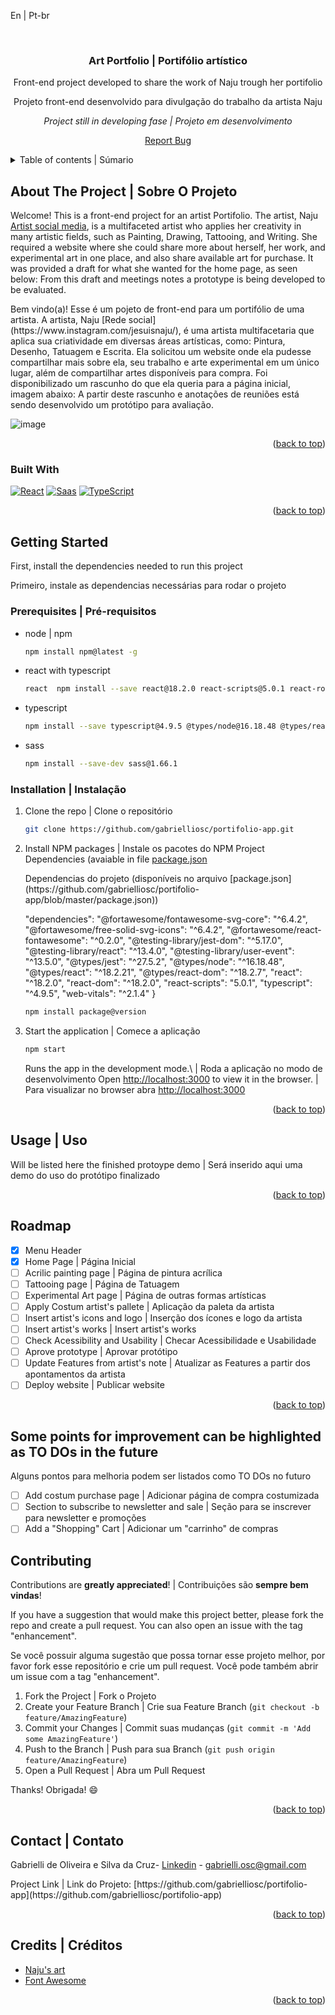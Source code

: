 <a name="readme-top">En | Pt-br</a>

<br />
<div align="center">
<h3 align="center">Art Portfolio | Portifólio artístico</h3>
  <p align="center">
    Front-end project developed to share the work of Naju trough her portifolio
  </p>
  <p>
    Projeto front-end desenvolvido para divulgação do trabalho da artista Naju
  </p>
  <p>
    <i>Project still in developing fase | Projeto em desenvolvimento</i>
  </p>
  <p><a href="https://github.com/gabrielliosc/portifolio-app/issues">Report Bug</a></p>
</div>

<details>
  <summary>Table of contents | Súmario</summary>
  <ol>
    <li>
      <a href="#about-the-project">About the Project | Sobre o projeto</a>
      <ul>
        <li><a href="#built-with">Built With | Construído Utilizando</a></li>
      </ul>
    </li>
    <li>
      <a href="#getting-started">Getting Started | Inicializando</a>
      <ul>
        <li><a href="#prerequisites">Prerequisites | Pré-requisitos</a></li>
        <li><a href="#installation">Installation | Instalação</a></li>
      </ul>
    </li>
    <li><a href="#usage">Usage | Uso</a></li>
    <li><a href="#roadmap">Roadmap</a></li>
    <li><a href="#contact">Contact | Contato</a></li>
    <li><a href="#credits">Credits | Créditos</a></li>
  </ol>
</details>

## About The Project | Sobre O Projeto

Welcome! This is a front-end project for an artist Portifolio. The artist, Naju [Artist social media](https://www.instagram.com/jesuisnaju/), is a multifaceted artist who applies her creativity in many artistic fields, such as Painting, Drawing, Tattooing, and Writing. She required a website where she could share more about herself, her work, and experimental art in one place, and also share available art for purchase. 
It was provided a draft for what she wanted for the home page, as seen below:
From this draft and meetings notes a prototype is being developed to be evaluated.

<p>Bem vindo(a)! Esse é um pojeto de front-end para um portifólio de uma artista. A artista, Naju [Rede social](https://www.instagram.com/jesuisnaju/), é uma artista multifacetaria que aplica sua criatividade em diversas áreas artísticas, como: Pintura, Desenho, Tatuagem e Escrita. Ela solicitou um website onde ela pudesse compartilhar mais sobre ela, seu trabalho e arte experimental em um único lugar, além de compartilhar artes disponíveis para compra.
Foi disponibilizado um rascunho do que ela queria para a página inicial, imagem abaixo:
A partir deste rascunho e anotações de reuniões está sendo desenvolvido um protótipo para avaliação.</p>

![image](https://github.com/gabrielliosc/portifolio-app/assets/33656144/7f50ea45-0d63-4447-8cde-4ba1d05f5526)

<p align="right">(<a href="#readme-top">back to top</a>)</p>



### Built With

[![React][React.js]][React-url] [![Saas][Saas.com]][Saas-url] [![TypeScript][TypeScript.com]][TypeScript-url]

<p align="right">(<a href="#readme-top">back to top</a>)</p>

<!-- GETTING STARTED -->
## Getting Started

First, install the dependencies needed to run this project

<p>Primeiro, instale as dependencias necessárias para rodar o projeto</p>

### Prerequisites | Pré-requisitos

* node | npm
  ```sh
  npm install npm@latest -g
  ```
* react with typescript
  ```sh
  react  npm install --save react@18.2.0 react-scripts@5.0.1 react-router-dom@18.2.0
  ```
* typescript
  ```sh
  npm install --save typescript@4.9.5 @types/node@16.18.48 @types/react@18.2.21 @types/react-dom@18.2.7 @types/jest@27.5.2
  ```
* sass
  ```sh
  npm install --save-dev sass@1.66.1
  ```
### Installation | Instalação

1. Clone the repo | Clone o repositório
   ```sh
   git clone https://github.com/gabrielliosc/portifolio-app.git
   ```
2. Install NPM packages | Instale os pacotes do NPM
   Project Dependencies (avaiable in file [package.json](https://github.com/gabrielliosc/portifolio-app/blob/master/package.json)
   <p> Dependencias do projeto (disponíveis no arquivo [package.json](https://github.com/gabrielliosc/portifolio-app/blob/master/package.json)) </p>
   
    "dependencies":
      "@fortawesome/fontawesome-svg-core": "^6.4.2",
      "@fortawesome/free-solid-svg-icons": "^6.4.2",
      "@fortawesome/react-fontawesome": "^0.2.0",
      "@testing-library/jest-dom": "^5.17.0",
      "@testing-library/react": "^13.4.0",
      "@testing-library/user-event": "^13.5.0",
      "@types/jest": "^27.5.2",
      "@types/node": "^16.18.48",
      "@types/react": "^18.2.21",
      "@types/react-dom": "^18.2.7",
      "react": "^18.2.0",
      "react-dom": "^18.2.0",
      "react-scripts": "5.0.1",
      "typescript": "^4.9.5",
      "web-vitals": "^2.1.4"
   }
   ```sh
   npm install package@version
   ```
4. Start the application | Comece a aplicação
    ```sh
   npm start
   ```
   Runs the app in the development mode.\ | Roda a aplicação no modo de desenvolvimento
   Open [http://localhost:3000](http://localhost:3000) to view it in the browser. | Para visualizar no browser abra [http://localhost:3000](http://localhost:3000)

<p align="right">(<a href="#readme-top">back to top</a>)</p>

## Usage | Uso

Will be listed here the finished protoype demo | Será inserido aqui uma demo do uso do protótipo finalizado

<p align="right">(<a href="#readme-top">back to top</a>)</p>

## Roadmap

- [x] Menu Header
- [x] Home Page | Página Inicial
- [ ] Acrilic painting page | Página de pintura acrílica
- [ ] Tattooing page | Página de Tatuagem
- [ ] Experimental Art page | Página de outras formas artísticas
- [ ] Apply Costum artist's pallete | Aplicação da paleta da artista
- [ ] Insert artist's icons and logo | Inserção dos ícones e logo da artista
- [ ] Insert artist's works | Insert artist's works
- [ ] Check Acessibility and Usability | Checar Acessibilidade e Usabilidade
- [ ] Aprove prototype | Aprovar protótipo
- [ ] Update Features from artist's note | Atualizar as Features a partir dos apontamentos da artista
- [ ] Deploy website | Publicar website

<p align="right">(<a href="#readme-top">back to top</a>)</p>

## Some points for improvement can be highlighted as TO DOs in the future 
<p>Alguns pontos para melhoria podem ser listados como TO DOs no futuro</p>

- [ ] Add costum purchase page | Adicionar página de compra costumizada
- [ ] Section to subscribe to newsletter and sale | Seção para se inscrever para newsletter e promoções
- [ ] Add a "Shopping" Cart | Adicionar um "carrinho" de compras

## Contributing
Contributions are **greatly appreciated**! | Contribuições são **sempre bem vindas**!

If you have a suggestion that would make this project better, please fork the repo and create a pull request. You can also open an issue with the tag "enhancement".
<p>Se você possuir alguma sugestão que possa tornar esse projeto melhor, por favor fork esse repositório e crie um pull request. Você pode também abrir um issue com a tag "enhancement".</p>

1. Fork the Project | Fork o Projeto
2. Create your Feature Branch | Crie sua  Feature Branch (`git checkout -b feature/AmazingFeature`)
3. Commit your Changes | Commit suas mudanças (`git commit -m 'Add some AmazingFeature'`)
4. Push to the Branch | Push para sua Branch (`git push origin feature/AmazingFeature`)
5. Open a Pull Request | Abra um Pull Request

Thanks! Obrigada! 😄

<p align="right">(<a href="#readme-top">back to top</a>)</p>

## Contact | Contato

Gabrielli de Oliveira e Silva da Cruz- [Linkedin](https://www.linkedin.com/in/gabrielli-oliveira-cruz/) - gabrielli.osc@gmail.com
<p>Project Link | Link do Projeto: [https://github.com/gabrielliosc/portifolio-app](https://github.com/gabrielliosc/portifolio-app)</p>

<p align="right">(<a href="#readme-top">back to top</a>)</p>

## Credits | Créditos

* [Naju's art](https://www.instagram.com/jesuisnaju/)
* [Font Awesome](https://fontawesome.com)

<p align="right">(<a href="#readme-top">back to top</a>)</p>

[React.js]: https://img.shields.io/badge/React-20232A?style=for-the-badge&logo=react&logoColor=61DAFB
[React-url]: https://reactjs.org/
[Saas.com]: https://img.shields.io/badge/SASS-cf649a?style=for-the-badge&logo=sass&logoColor=white
[Saas-url]: https://sass-lang.com/
[TypeScript.com]: https://img.shields.io/badge/Typescript-2f74c0?style=for-the-badge&logo=typescript&logoColor=white
[TypeScript-url]: https://www.typescriptlang.org/
